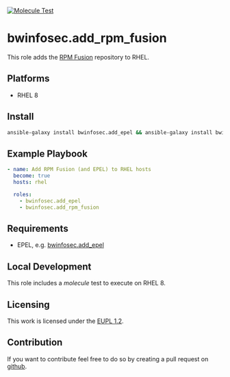 [![Molecule Test](https://github.com/bwInfoSec/ansible-role-add-rpm-fusion/actions/workflows/molecule-test.yml/badge.svg)](https://github.com/bwInfoSec/ansible-role-add-rpm-fusion/actions/workflows/molecule-test.yml)

# bwinfosec.add_rpm_fusion
This role adds the [RPM Fusion](https://rpmfusion.org/) repository to RHEL.


## Platforms

- RHEL 8

## Install

``` sh
ansible-galaxy install bwinfosec.add_epel && ansible-galaxy install bwinfosec.add_rpm_fusion
```

## Example Playbook

```yml
- name: Add RPM Fusion (and EPEL) to RHEL hosts
  become: true
  hosts: rhel

  roles:
    - bwinfosec.add_epel
    - bwinfosec.add_rpm_fusion
```

## Requirements
- EPEL, e.g. [bwinfosec.add_epel](https://github.com/bwInfoSec/ansible-role-add-epel)

## Local Development

This role includes a *molecule* test to execute on RHEL 8.

## Licensing

This work is licensed under the [EUPL 1.2](https://joinup.ec.europa.eu/collection/eupl/eupl-text-eupl-12).

## Contribution
If you want to contribute feel free to do so by creating a pull request on [github](https://github.com/bwInfoSec/ansible-role-add-rpm_fusion).


